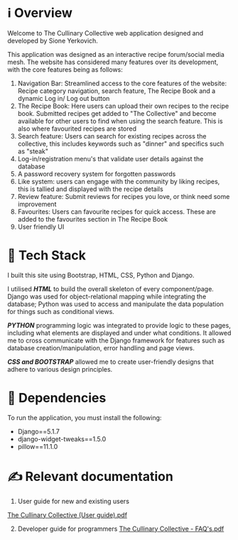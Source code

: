 # ℹ️ **Overview**

Welcome to The Cullinary Collective web application designed and developed by Sione Yerkovich.

This application was designed as an interactive recipe forum/social media mesh. The website has considered many features over its development, with the core features being as follows:

1. Navigation Bar: Streamlined access to the core features of the website: Recipe category navigation, search feature, The Recipe Book and a dynamic Log in/ Log out button
2. The Recipe Book: Here users can upload their own recipes to the recipe book. Submitted recipes get added to "The Collective" and become available for other users to find when using the search feature. This is also where favourited recipes are stored
3. Search feature: Users can search for existing recipes across the collective, this includes keywords such as "dinner" and specifics such as "steak"
4. Log-in/registration menu's that validate user details against the database
5. A password recovery system for forgotten passwords
6. Like system: users can engage with the community by liking recipes, this is tallied and displayed with the recipe details
7. Review feature: Submit reviews for recipes you love, or think need some improvement
8. Favourites: Users can favourite recipes for quick access. These are added to the favourites section in The Recipe Book
9. User friendly UI

# 🚀 **Tech Stack**

I built this site using Bootstrap, HTML, CSS, Python and Django.

I utilised ***HTML*** to build the overall skeleton of every component/page. Django was used for object-relational mapping while integrating the database; Python was used to access and manipulate the data population for things such as conditional views.

***PYTHON*** programming logic was integrated to provide logic to these pages, including what elements are displayed and under what conditions. It allowed me to cross communicate with the Django framework for features such as database creation/manipulation, error handling and page views.

***CSS and BOOTSTRAP*** allowed me to create user-friendly designs that adhere to various design principles.

# 🌟 **Dependencies**

To run the application, you must install the following:
- Django==5.1.7
- django-widget-tweaks==1.5.0
- pillow==11.1.0

# ✍️ **Relevant documentation**
1. User guide for new and existing users
   
[The Cullinary Collective (User guide).pdf](https://github.com/user-attachments/files/19542647/The.Cullinary.Collective.User.guide.pdf)

2. Developer guide for programmers
[The Cullinary Collective - FAQ's.pdf](https://github.com/user-attachments/files/19542648/The.Cullinary.Collective.-.FAQ.s.pdf)

   
